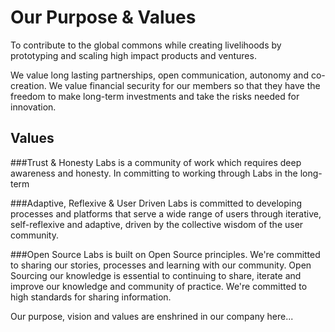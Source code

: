 # Our Purpose & Values

To contribute to the global commons while creating livelihoods by prototyping and scaling high impact products and ventures. 

We value long lasting partnerships, open communication, autonomy and co-creation. We value financial security for our members so that they have the freedom to make long-term investments and take the risks needed for innovation.

## Values

###Trust & Honesty
Labs is a community of work which requires deep awareness and honesty. In committing to working through Labs in the long-term 

###Adaptive, Reflexive & User Driven
Labs is committed to developing processes and platforms that serve a wide range of users through iterative, self-reflexive and adaptive, driven by the collective wisdom of the user community.

###Open Source
Labs is built on Open Source principles. We're committed to sharing our stories, processes and learning with our community. Open Sourcing our knowledge is essential to continuing to share, iterate and improve our knowledge and community of practice. We're committed to high standards for sharing information. 

Our purpose, vision and values are enshrined in our company here...
